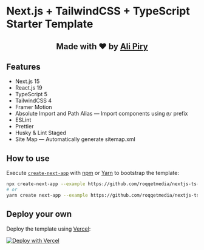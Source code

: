 # Next.js + TailwindCSS + TypeScript Starter Template

<div align="center">
  <h2>Made with ❤ by <a href="https://github.com/alipiry">Ali Piry</a></h2>
</div>

## Features

- Next.js 15
- React.js 19
- TypeScript 5
- TailwindCSS 4
- Framer Motion
- Absolute Import and Path Alias — Import components using `@/` prefix
- ESLint
- Prettier
- Husky & Lint Staged
- Site Map — Automatically generate sitemap.xml

## How to use

Execute
[`create-next-app`](https://github.com/vercel/next.js/tree/canary/packages/create-next-app)
with [npm](https://docs.npmjs.com/cli/init) or
[Yarn](https://yarnpkg.com/lang/en/docs/cli/create/) to bootstrap the template:

```bash
npx create-next-app --example https://github.com/roqqetmedia/nextjs-ts-tailwind-starter nextjs-ts-tailwind-starter
# or
yarn create next-app --example https://github.com/roqqetmedia/nextjs-ts-tailwind-starter nextjs-ts-tailwind-starter
```

## Deploy your own

Deploy the template using
[Vercel](https://vercel.com?utm_source=github&utm_medium=readme&utm_campaign=next-template):

[![Deploy with Vercel](https://vercel.com/button)](https://vercel.com/new/git/external?repository-url=https://github.com/roqqetmedia/nextjs-ts-tailwind-starter)
